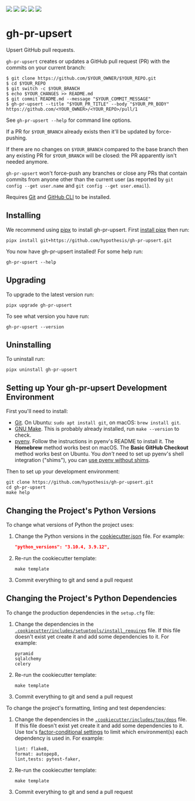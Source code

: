 <a href="https://github.com/hypothesis/gh-pr-upsert/actions/workflows/ci.yml?query=branch%3Amain"><img src="https://img.shields.io/github/actions/workflow/status/hypothesis/gh-pr-upsert/ci.yml?branch=main"></a>
<a><img src="https://img.shields.io/badge/python-3.12 | 3.11 | 3.10 | 3.9-success"></a>
<a href="https://github.com/hypothesis/gh-pr-upsert/blob/main/LICENSE"><img src="https://img.shields.io/badge/license-BSD--2--Clause-success"></a>
<a href="https://github.com/hypothesis/cookiecutters/tree/main/pypackage"><img src="https://img.shields.io/badge/cookiecutter-pypackage-success"></a>
<a href="https://black.readthedocs.io/en/stable/"><img src="https://img.shields.io/badge/code%20style-black-000000"></a>

# gh-pr-upsert

Upsert GitHub pull requests.

`gh-pr-upsert` creates or updates a GitHub pull request (PR) with the commits
on your current branch:

```console
$ git clone https://github.com/$YOUR_OWNER/$YOUR_REPO.git
$ cd $YOUR_REPO
$ git switch -c $YOUR_BRANCH
$ echo $YOUR_CHANGES >> README.md
$ git commit README.md --message "$YOUR_COMMIT_MESSAGE"
$ gh-pr-upsert --title "$YOUR_PR_TITLE" --body "$YOUR_PR_BODY"
https://github.com/<YOUR_OWNER>/<YOUR_REPO>/pull/1
```

See `gh-pr-upsert --help` for command line options.

If a PR for `$YOUR_BRANCH` already exists then it'll be updated by
force-pushing.

If there are no changes on `$YOUR_BRANCH` compared to the base branch then any
existing PR for `$YOUR_BRANCH` will be closed: the PR apparently isn't needed
anymore.

`gh-pr-upsert` won't force-push any branches or close any PRs that contain
commits from anyone other than the current user (as reported by
`git config --get user.name` and `git config --get user.email`).

Requires [Git](https://git-scm.com/) and [GitHub CLI](https://cli.github.com/)
to be installed.

## Installing

We recommend using [pipx](https://pypa.github.io/pipx/) to install
gh-pr-upsert.
First [install pipx](https://pypa.github.io/pipx/#install-pipx) then run:

```terminal
pipx install git+https://github.com/hypothesis/gh-pr-upsert.git
```

You now have gh-pr-upsert installed! For some help run:

```
gh-pr-upsert --help
```

## Upgrading

To upgrade to the latest version run:

```terminal
pipx upgrade gh-pr-upsert
```

To see what version you have run:

```terminal
gh-pr-upsert --version
```

## Uninstalling

To uninstall run:

```
pipx uninstall gh-pr-upsert
```

## Setting up Your gh-pr-upsert Development Environment

First you'll need to install:

* [Git](https://git-scm.com/).
  On Ubuntu: `sudo apt install git`, on macOS: `brew install git`.
* [GNU Make](https://www.gnu.org/software/make/).
  This is probably already installed, run `make --version` to check.
* [pyenv](https://github.com/pyenv/pyenv).
  Follow the instructions in pyenv's README to install it.
  The **Homebrew** method works best on macOS.
  The **Basic GitHub Checkout** method works best on Ubuntu.
  You _don't_ need to set up pyenv's shell integration ("shims"), you can
  [use pyenv without shims](https://github.com/pyenv/pyenv#using-pyenv-without-shims).

Then to set up your development environment:

```terminal
git clone https://github.com/hypothesis/gh-pr-upsert.git
cd gh-pr-upsert
make help
```

## Changing the Project's Python Versions

To change what versions of Python the project uses:

1. Change the Python versions in the
   [cookiecutter.json](.cookiecutter/cookiecutter.json) file. For example:

   ```json
   "python_versions": "3.10.4, 3.9.12",
   ```

2. Re-run the cookiecutter template:

   ```terminal
   make template
   ```

3. Commit everything to git and send a pull request

## Changing the Project's Python Dependencies

To change the production dependencies in the `setup.cfg` file:

1. Change the dependencies in the [`.cookiecutter/includes/setuptools/install_requires`](.cookiecutter/includes/setuptools/install_requires) file.
   If this file doesn't exist yet create it and add some dependencies to it.
   For example:

   ```
   pyramid
   sqlalchemy
   celery
   ```

2. Re-run the cookiecutter template:

   ```terminal
   make template
   ```

3. Commit everything to git and send a pull request

To change the project's formatting, linting and test dependencies:

1. Change the dependencies in the [`.cookiecutter/includes/tox/deps`](.cookiecutter/includes/tox/deps) file.
   If this file doesn't exist yet create it and add some dependencies to it.
   Use tox's [factor-conditional settings](https://tox.wiki/en/latest/config.html#factors-and-factor-conditional-settings)
   to limit which environment(s) each dependency is used in.
   For example:

   ```
   lint: flake8,
   format: autopep8,
   lint,tests: pytest-faker,
   ```

2. Re-run the cookiecutter template:

   ```terminal
   make template
   ```

3. Commit everything to git and send a pull request
